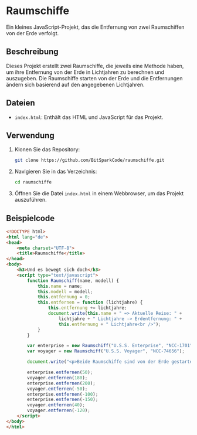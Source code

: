 # Raumschiffe

Ein kleines JavaScript-Projekt, das die Entfernung von zwei Raumschiffen von der Erde verfolgt.

## Beschreibung

Dieses Projekt erstellt zwei Raumschiffe, die jeweils eine Methode haben, um ihre Entfernung von der Erde in Lichtjahren zu berechnen und auszugeben. Die Raumschiffe starten von der Erde und die Entfernungen ändern sich basierend auf den angegebenen Lichtjahren.

## Dateien

- `index.html`: Enthält das HTML und JavaScript für das Projekt.

## Verwendung

1. Klonen Sie das Repository:
    ```bash
    git clone https://github.com/BitSparkCode/raumschiffe.git
    ```
2. Navigieren Sie in das Verzeichnis:
    ```bash
    cd raumschiffe
    ```
3. Öffnen Sie die Datei `index.html` in einem Webbrowser, um das Projekt auszuführen.

## Beispielcode

```html
<!DOCTYPE html>
<html lang="de">
<head>
    <meta charset="UTF-8">
    <title>Raumschiffe</title>
</head>
<body>
    <h3>Und es bewegt sich doch</h3>
    <script type="text/javascript">
        function Raumschiff(name, modell) {
            this.name = name;
            this.modell = modell;
            this.entfernung = 0;
            this.entfernen = function (lichtjahre) {
                this.entfernung += lichtjahre;
                document.write(this.name + " => Aktuelle Reise: " +
                    lichtjahre + " Lichtjahre -> Erdentfernung: " +
                    this.entfernung + " Lichtjahre<br />");
            }
        }

        var enterprise = new Raumschiff("U.S.S. Enterprise", "NCC-1701");
        var voyager = new Raumschiff("U.S.S. Voyager", "NCC-74656");

        document.write("<p>Beide Raumschiffe sind von der Erde gestartet:<br /></p>");

        enterprise.entfernen(50);
        voyager.entfernen(180);
        enterprise.entfernen(200);
        voyager.entfernen(-50);
        enterprise.entfernen(-100);
        enterprise.entfernen(-150);
        voyager.entfernen(40);
        voyager.entfernen(-120);
    </script>
</body>
</html>
```
